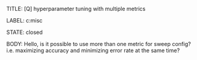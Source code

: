TITLE:
[Q] hyperparameter tuning with multiple metrics

LABEL:
c:misc

STATE:
closed

BODY:
Hello, is it possible to use more than one metric for sweep config? 
i.e. maximizing accuracy and minimizing error rate at the same time?

